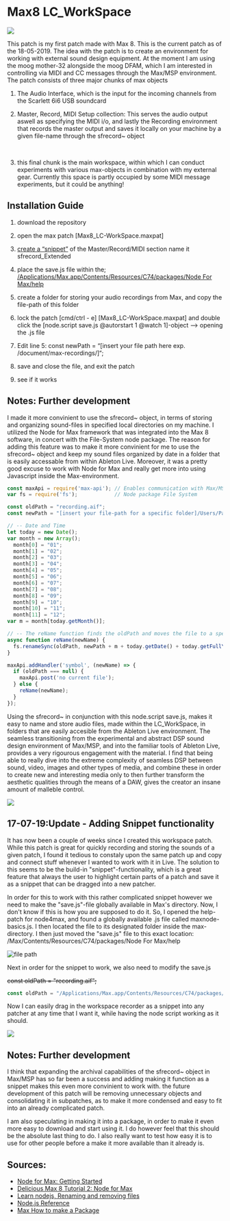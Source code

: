 # Max8 LC_WorkSpace
![](./media/LC_WorkSpace%20Patch%202019-05-19%20at%2019.11.32.png)

This patch is my first patch made with Max 8. This is the current patch as of the 18-05-2019. The idea with the patch is to create an environment for working with external sound design equipment. At the moment I am using the moog mother-32 alongside the moog DFAM, which I am interested in controlling via MIDI and CC messages through the Max/MSP environment. The patch consists of three major chunks of max objects
1) The Audio Interface, which is the input for the incoming channels from the Scarlett 6i6 USB soundcard </br>

2) Master, Record, MIDI Setup collection: This serves the audio output aswell as specifying the MIDI i/o, and lastly the Recording environment that records the master output and saves it locally on your machine by a given file-name through the
sfrecord~ object
</br>

3) this final chunk is the main workspace, within which I can conduct experiments with various max-objects in combination with my external gear. Currently this space is partly occupied by some MIDI message experiments, but it could be anything! </br>

## Installation Guide
1. download the repository

2. open the max patch [Max8_LC-WorkSpace.maxpat]

3. [create a “snippet”](https://www.youtube.com/watch?v=XmUkaQ_xlu0) of the Master/Record/MIDI section name it sfrecord_Extended

4. place the save.js file within the;
[/Applications/Max.app/Contents/Resources/C74/packages/Node For Max/help](https://github.com/L4COUR/L4COUR_Max-Patchers/tree/master/Max%20Projects/02_Max8-LC_WorkSpace#17-07-19update---adding-snippet-functionality)

5. create a folder for storing your audio recordings from Max, and copy the file-path of this folder

7. lock the patch [cmd/ctrl - e] [Max8_LC-WorkSpace.maxpat] and double click the [node.script save.js @autorstart 1 @watch 1]-object —> opening the .js file

8. Edit line 5: const newPath = “[insert your file path here exp. /document/max-recordings/]“;

9. save and close the file, and exit the patch

10. see if it works

## Notes: Further development

I made it more convinient to use the sfrecord~ object, in terms of storing and organizing sound-files in specified local directories on my machine. I utilized the Node for Max framework that was integrated into the Max 8 software, in concert with the File-System node package. The reason for adding this feature was to make it more convinient for me to use the sfrecord~ object and keep my sound files organized by date in a folder that is easily accessable from within Ableton Live. Moreover, it was a pretty good excuse to work with Node for Max and really get more into using Javascript inside the Max-environment.

``` javascript
const maxApi = require('max-api'); // Enables communication with Max/MSP
var fs = require('fs');            // Node package File System

const oldPath = "recording.aif";
const newPath = "[insert your file-path for a specific folder]/Users/Pacour/Documents/Ableton Stuff/Max8 - Recordings/";

// -- Date and Time
let today = new Date();
var month = new Array();
  month[0] = "01";
  month[1] = "02";
  month[2] = "03";
  month[3] = "04";
  month[4] = "05";
  month[5] = "06";
  month[6] = "07";
  month[7] = "08";
  month[8] = "09";
  month[9] = "10";
  month[10] = "11";
  month[11] = "12";
var m = month[today.getMonth()];

// -- The reName function finds the oldPath and moves the file to a specified local directory, aswell as renaming the file by month,day,year_filename.aif
async function reName(newName) {
  fs.renameSync(oldPath, newPath + m + today.getDate() + today.getFullYear() + '_' + newName + '.aif');
}

maxApi.addHandler('symbol', (newName) => {
  if (oldPath === null) {
    maxApi.post('no current file');
  } else {
    reName(newName);
  }
});
```

Using the sfrecord~ in conjunction with this node.script save.js, makes it easy to name and store audio files, made within the LC_WorkSpace, in folders that are easily accesible from the Ableton Live environment. The seamless transitioning from the experimental and abstract DSP sound design environment of Max/MSP, and into the familiar tools of Ableton Live, provides a very rigourous engagement with the material. I find that being able to really dive into the extreme complexity of seamless DSP between sound, video, images and other types of media, and combine these in order to create new and interesting media only to then further transform the aesthetic qualities through the means of a DAW, gives the creator an insane amount of malleble control.

![](./media/LC_WorkSpace_NodeScript.gif)

## 17-07-19:Update - Adding Snippet functionality

It has now been a couple of weeks since I created this workspace patch. While this patch is great for quickly recording and storing the sounds of a given patch, I found it tedious to constaly upon the same patch up and copy and connect stuff whenever I wanted to work with it in Live. The solution to this seems to be the build-in "snippet"-functionality, which is a great feature that always the user to highlight certain parts of a patch and save it as a snippet that can be dragged into a new patcher. 

In order for this to work with this rather complicated snippet however we need to make the "save.js"-file globally available in Max's directory. Now, I don't know if this is how you are supposed to do it. So, I opened the help-patch for node4max, and found a globally available .js file called maxnode-basics.js. I then located the file to its designated folder inside the max-directory. I then just moved the "save.js" file to this exact location: /Max/Contents/Resources/C74/packages/Node For Max/help

![file path](./media/file-path%20for%20save.js-file.png)

Next in order for the snippet to work, we also need to modify the save.js 

~~const oldPath = "recording.aif";~~
``` javascript
const oldPath = "/Applications/Max.app/Contents/Resources/C74/packages/Node For Max/help/recording.aif";
```

Now I can easily drag in the workspace recorder as a snippet into any patcher at any time that I want it, while having the node script working as it should.

![](./media/snippet-for-gifing.gif)

## Notes: Further development
I think that expanding the archival capabilities of the sfrecord~ object in Max/MSP has so far been a success and adding making it function as a snippet makes this even more convinient to work with. the future development of this patch will be removing unnecessary objects and consolidating it in subpatches, as to make it more condensed and easy to fit into an already complicated patch.

I am also speculating in making it into a package, in order to make it even more easy to download and start using it. I do however feel that this should be the absolute last thing to do. I also really want to test how easy it is to use for other people before a make it more available than it already is. 

## Sources:
- [Node for Max: Getting Started](https://www.youtube.com/watch?v=QuIcEHJSwz8)
- [Delicious Max 8 Tutorial 2: Node for Max](https://www.youtube.com/watch?v=RR5AlDgYI2s)
- [Learn nodejs, Renaming and removing files](https://www.youtube.com/watch?v=z5PmB_NWlgQ&t=196s)
- [Node.js Reference](https://nodejs.org/api/fs.html#fs_fs_renamesync_oldpath_newpath)
- [Max How to make a Package](https://docs.cycling74.com/max7/vignettes/packages)

